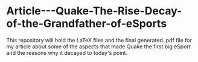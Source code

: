 # Article---Quake-The-Rise-Decay-of-the-Grandfather-of-eSports
This repository will hold the LaTeX files and the final generated .pdf file for my article about some of the aspects that made Quake the first big eSport and the reasons why it decayed to today's point.

